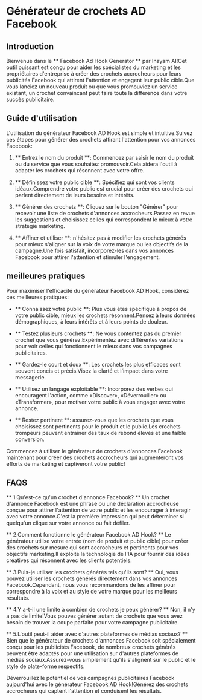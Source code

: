 # Générateur de crochets AD Facebook

## Introduction
Bienvenue dans le ** Facebook Ad Hook Generator ** par Inayam AI!Cet outil puissant est conçu pour aider les spécialistes du marketing et les propriétaires d'entreprise à créer des crochets accrocheurs pour leurs publicités Facebook qui attirent l'attention et engagent leur public cible.Que vous lanciez un nouveau produit ou que vous promouviez un service existant, un crochet convaincant peut faire toute la différence dans votre succès publicitaire.

## Guide d'utilisation
L'utilisation du générateur Facebook AD Hook est simple et intuitive.Suivez ces étapes pour générer des crochets attirant l'attention pour vos annonces Facebook:

1. ** Entrez le nom du produit **: Commencez par saisir le nom du produit ou du service que vous souhaitez promouvoir.Cela aidera l'outil à adapter les crochets qui résonnent avec votre offre.

2. ** Définissez votre public cible **: Spécifiez qui sont vos clients idéaux.Comprendre votre public est crucial pour créer des crochets qui parlent directement de leurs besoins et intérêts.

3. ** Générer des crochets **: Cliquez sur le bouton "Générer" pour recevoir une liste de crochets d'annonces accrocheurs.Passez en revue les suggestions et choisissez celles qui correspondent le mieux à votre stratégie marketing.

4. ** Affiner et utiliser **: n'hésitez pas à modifier les crochets générés pour mieux s'aligner sur la voix de votre marque ou les objectifs de la campagne.Une fois satisfait, incorporez-les dans vos annonces Facebook pour attirer l'attention et stimuler l'engagement.

## meilleures pratiques
Pour maximiser l'efficacité du générateur Facebook AD Hook, considérez ces meilleures pratiques:

- ** Connaissez votre public **: Plus vous êtes spécifique à propos de votre public cible, mieux les crochets résonnent.Pensez à leurs données démographiques, à leurs intérêts et à leurs points de douleur.

- ** Testez plusieurs crochets **: Ne vous contentez pas du premier crochet que vous générez.Expérimentez avec différentes variations pour voir celles qui fonctionnent le mieux dans vos campagnes publicitaires.

- ** Gardez-le court et doux **: Les crochets les plus efficaces sont souvent concis et précis.Visez la clarté et l'impact dans votre messagerie.

- ** Utilisez un langage exploitable **: Incorporez des verbes qui encouragent l'action, comme «Discover», «Déverrouiller» ou «Transformer», pour motiver votre public à vous engager avec votre annonce.

- ** Restez pertinent **: assurez-vous que les crochets que vous choisissez sont pertinents pour le produit et le public.Les crochets trompeurs peuvent entraîner des taux de rebond élevés et une faible conversion.

Commencez à utiliser le générateur de crochets d'annonces Facebook maintenant pour créer des crochets accrocheurs qui augmenteront vos efforts de marketing et captiveront votre public!

## FAQS

** 1.Qu'est-ce qu'un crochet d'annonce Facebook? **
Un crochet d'annonce Facebook est une phrase ou une déclaration accrocheuse conçue pour attirer l'attention de votre public et les encourager à interagir avec votre annonce.C'est la première impression qui peut déterminer si quelqu'un clique sur votre annonce ou fait défiler.

** 2.Comment fonctionne le générateur Facebook AD Hook? **
Le générateur utilise votre entrée (nom de produit et public cible) pour créer des crochets sur mesure qui sont accrocheurs et pertinents pour vos objectifs marketing.Il exploite la technologie de l'IA pour fournir des idées créatives qui résonnent avec les clients potentiels.

** 3.Puis-je utiliser les crochets générés tels qu'ils sont? **
Oui, vous pouvez utiliser les crochets générés directement dans vos annonces Facebook.Cependant, nous vous recommandons de les affiner pour correspondre à la voix et au style de votre marque pour les meilleurs résultats.

** 4.Y a-t-il une limite à combien de crochets je peux générer? **
Non, il n'y a pas de limite!Vous pouvez générer autant de crochets que vous avez besoin de trouver la coupe parfaite pour votre campagne publicitaire.

** 5.L'outil peut-il aider avec d'autres plateformes de médias sociaux? **
Bien que le générateur de crochets d'annonces Facebook soit spécialement conçu pour les publicités Facebook, de nombreux crochets générés peuvent être adaptés pour une utilisation sur d'autres plateformes de médias sociaux.Assurez-vous simplement qu'ils s'alignent sur le public et le style de plate-forme respectifs.

Déverrouillez le potentiel de vos campagnes publicitaires Facebook aujourd'hui avec le générateur Facebook AD Hook!Générez des crochets accrocheurs qui captent l'attention et conduisent les résultats.